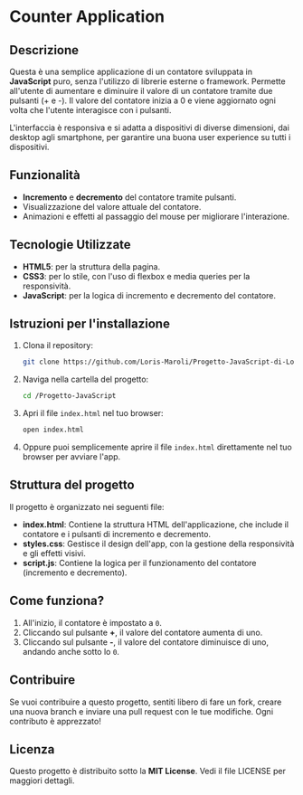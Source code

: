 # Counter Application

## Descrizione

Questa è una semplice applicazione di un contatore sviluppata in **JavaScript** puro, senza l'utilizzo di librerie esterne o framework. Permette all'utente di aumentare e diminuire il valore di un contatore tramite due pulsanti (+ e -). Il valore del contatore inizia a 0 e viene aggiornato ogni volta che l'utente interagisce con i pulsanti.

L'interfaccia è responsiva e si adatta a dispositivi di diverse dimensioni, dai desktop agli smartphone, per garantire una buona user experience su tutti i dispositivi.

## Funzionalità

- **Incremento** e **decremento** del contatore tramite pulsanti.
- Visualizzazione del valore attuale del contatore.
- Animazioni e effetti al passaggio del mouse per migliorare l'interazione.

## Tecnologie Utilizzate

- **HTML5**: per la struttura della pagina.
- **CSS3**: per lo stile, con l'uso di flexbox e media queries per la responsività.
- **JavaScript**: per la logica di incremento e decremento del contatore.

## Istruzioni per l'installazione

1. Clona il repository:
    ```bash
    git clone https://github.com/Loris-Maroli/Progetto-JavaScript-di-Loris-Maroli.git
    ```

2. Naviga nella cartella del progetto:
    ```bash
    cd /Progetto-JavaScript
    ```

3. Apri il file `index.html` nel tuo browser:
    ```bash
    open index.html
    ```

4. Oppure puoi semplicemente aprire il file `index.html` direttamente nel tuo browser per avviare l'app.

## Struttura del progetto

Il progetto è organizzato nei seguenti file:


- **index.html**: Contiene la struttura HTML dell'applicazione, che include il contatore e i pulsanti di incremento e decremento.
- **styles.css**: Gestisce il design dell'app, con la gestione della responsività e gli effetti visivi.
- **script.js**: Contiene la logica per il funzionamento del contatore (incremento e decremento).

## Come funziona?

1. All'inizio, il contatore è impostato a `0`.
2. Cliccando sul pulsante **+**, il valore del contatore aumenta di uno.
3. Cliccando sul pulsante **-**, il valore del contatore diminuisce di uno, andando anche sotto lo `0`.

## Contribuire

Se vuoi contribuire a questo progetto, sentiti libero di fare un fork, creare una nuova branch e inviare una pull request con le tue modifiche. Ogni contributo è apprezzato!

## Licenza

Questo progetto è distribuito sotto la **MIT License**. Vedi il file LICENSE per maggiori dettagli.


